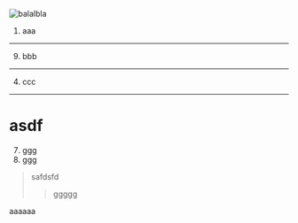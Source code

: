 ![balalbla](http://img4.cache.netease.com/photo/0005/2010-07-02/6AJQ0UQB3L000005.jpg "use biadu search")
1. aaa
***
9. bbb
---
4. ccc
___
# asdf
7. ggg
0. ggg
> safdsfd
>> ggggg

aaaaaa